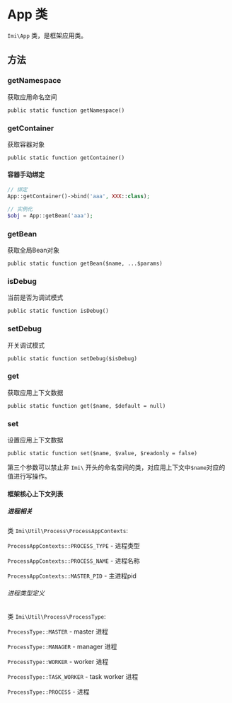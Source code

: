 # App 类

`Imi\App` 类，是框架应用类。

## 方法

### getNamespace

获取应用命名空间

`public static function getNamespace()`

### getContainer

获取容器对象

`public static function getContainer()`

#### 容器手动绑定

```php
// 绑定
App::getContainer()->bind('aaa', XXX::class);

// 实例化
$obj = App::getBean('aaa');
```

### getBean

获取全局Bean对象

`public static function getBean($name, ...$params)`

### isDebug

当前是否为调试模式

`public static function isDebug()`

### setDebug

开关调试模式

`public static function setDebug($isDebug)`

### get

获取应用上下文数据

`public static function get($name, $default = null)`

### set

设置应用上下文数据

`public static function set($name, $value, $readonly = false)`

第三个参数可以禁止非 `Imi\` 开头的命名空间的类，对应用上下文中`$name`对应的值进行写操作。

#### 框架核心上下文列表

##### 进程相关

类 `Imi\Util\Process\ProcessAppContexts`:

`ProcessAppContexts::PROCESS_TYPE` - 进程类型

`ProcessAppContexts::PROCESS_NAME` - 进程名称

`ProcessAppContexts::MASTER_PID` - 主进程pid

###### 进程类型定义

类 `Imi\Util\Process\ProcessType`:

`ProcessType::MASTER` - master 进程

`ProcessType::MANAGER` - manager 进程

`ProcessType::WORKER` - worker 进程

`ProcessType::TASK_WORKER` - task worker 进程

`ProcessType::PROCESS` - 进程
